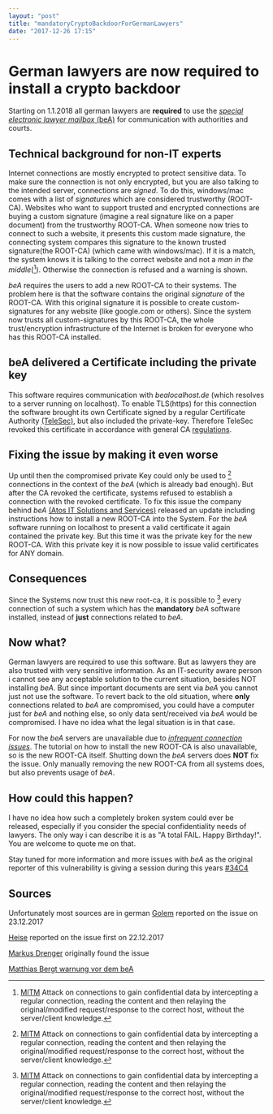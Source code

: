 ```yaml
---
layout: "post"
title: "mandatoryCryptoBackdoorForGermanLawyers"
date: "2017-12-26 17:15"
---
```

# German lawyers are now required to install a crypto backdoor
Starting on 1.1.2018 all german lawyers are **required** to use the [_special electronic lawyer mailbox_ (beA)][a0bf7d8b] for communication with authorities and courts.

## Technical background for non-IT experts
Internet connections are mostly encrypted to protect sensitive data. To make sure the connection is not only encrypted, but you are also talking to the intended server, connections are _signed_. To do this, windows/mac comes with a list of _signatures_ which are considered trustworthy (ROOT-CA). Websites who want to support trusted and encrypted connections are buying a custom signature (imagine a real signature like on a paper document) from the trustworthy ROOT-CA. When someone now tries to connect to such a website, it presents this custom made signature, the connecting system compares this signature to the known trusted signature(the ROOT-CA) (which came with windows/mac). If it is a match, the system knows it is talking to the correct website and not a _man in the middle_([^MITM]). Otherwise the connection is refused and a warning is shown.

_beA_ requires the users to add a new ROOT-CA to their systems. The problem here is that the software contains the original _signature_ of the ROOT-CA. With this original signature it is possible to create custom-signatures for any website (like google.com or others). Since the system now trusts all custom-signatures by this ROOT-CA, the whole trust/encryption infrastructure of the Internet is broken for everyone who has this ROOT-CA installed.

## beA delivered a Certificate including the private key
This software requires communication with _bealocalhost.de_ (which resolves to a server running on localhost). To enable TLS(https) for this connection the software brought its own Certificate signed by a regular Certificate Authority [(TeleSec)](https://www.telesec.de/en/), but also included the private-key. Therefore TeleSec revoked this certificate in accordance with general CA [regulations](https://cabforum.org/baseline-requirements-documents/).

## Fixing the issue by making it even worse
Up until then the compromised private Key could only be used to [^MITM] connections in the context of the _beA_ (which is already bad enough). But after the CA revoked the certificate, systems refused to establish a connection with the revoked certificate. To fix this issue the company behind _beA_ [(Atos IT Solutions and Services)](https://atos.net/en/) released an update including instructions how to install a new ROOT-CA into the System. For the _beA_ software running on localhost to present a valid certificate it again contained the private key. But this time it was the private key for the new ROOT-CA. With this private key it is now possible to issue valid certificates for ANY domain.

## Consequences
Since the Systems now trust this new root-ca, it is possible to [^MITM] every connection of such a system which has the **mandatory** _beA_ software installed, instead of **just** connections related to _beA_.

## Now what?
German lawyers are required to use this software. But as lawyers they are also trusted with very sensitive information. As an IT-security aware person i cannot see any acceptable solution to the current situation, besides NOT installing _beA_. But since important documents are sent via _beA_ you cannot just not use the software. To revert back to the old situation, where **only** connections related to _beA_ are compromised, you could have a computer just for _beA_ and nothing else, so only data sent/received via _beA_ would be compromised. I have no idea what the legal situation is in that case.

For now the _beA_ servers are unavailable due to [_infrequent connection issues_](http://bea.brak.de/2017/12/22/wartungsarbeiten-am-bea/). The tutorial on how to install the new ROOT-CA is also unavailable, so is the new ROOT-CA itself. Shutting down the _beA_ servers does **NOT** fix the issue. Only manually removing the new ROOT-CA from all systems does, but also prevents usage of _beA_.

## How could this happen?
I have no idea how such a completely broken system could ever be released, especially if you consider the special confidentiality needs of lawyers. The only way i can describe it is as "A total FAIL. Happy Birthday!". You are welcome to quote me on that.

Stay tuned for more information and more issues with _beA_ as the original reporter of this vulnerability is giving a session during this years [#34C4](https://events.ccc.de/congress/2017/wiki/index.php/Session:BeA_-_das_neue_Anwaltspostfach)

## Sources
Unfortunately most sources are in german
[Golem](https://www.golem.de/news/bea-bundesrechtsanwaltskammer-verteilt-https-hintertuere-1712-131845.html) reported on the issue on 23.12.2017

[Heise](https://www.heise.de/newsticker/meldung/beA-Schwere-Panne-beim-besonderen-elektronischen-Anwaltspostfach-3927314.html) reported on the issue first on 22.12.2017

[Markus Drenger](https://twitter.com/reg_nerd) originally found the issue

[Matthias Bergt warnung vor dem beA](http://www.cr-online.de/blog/2017/12/23/warnung-vor-dem-besonderen-elektronischen-anwaltspostfach-bea/)

[a0bf7d8b]: http://bea.brak.de/ "Das besondere elektronische Anwaltspostfach"
[^MITM]:  [MITM](https://de.wikipedia.org/wiki/Man-in-the-middle-Angriff) Attack on connections to gain confidential data by intercepting a regular connection, reading the content and then relaying the original/modified request/response to the correct host, without the server/client knowledge.
